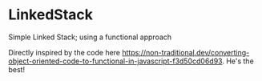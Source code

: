 # LinkedStack
Simple Linked Stack; using a functional approach

Directly inspired by the code here https://non-traditional.dev/converting-object-oriented-code-to-functional-in-javascript-f3d50cd06d93.  He's the best!
